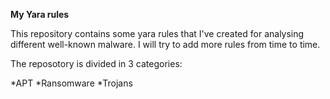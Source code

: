 **My Yara rules**

This repository contains some yara rules that I've created for analysing different well-known malware. I will try to add more rules from time to time.

The reposotory is divided in 3 categories:

*APT
*Ransomware
*Trojans


